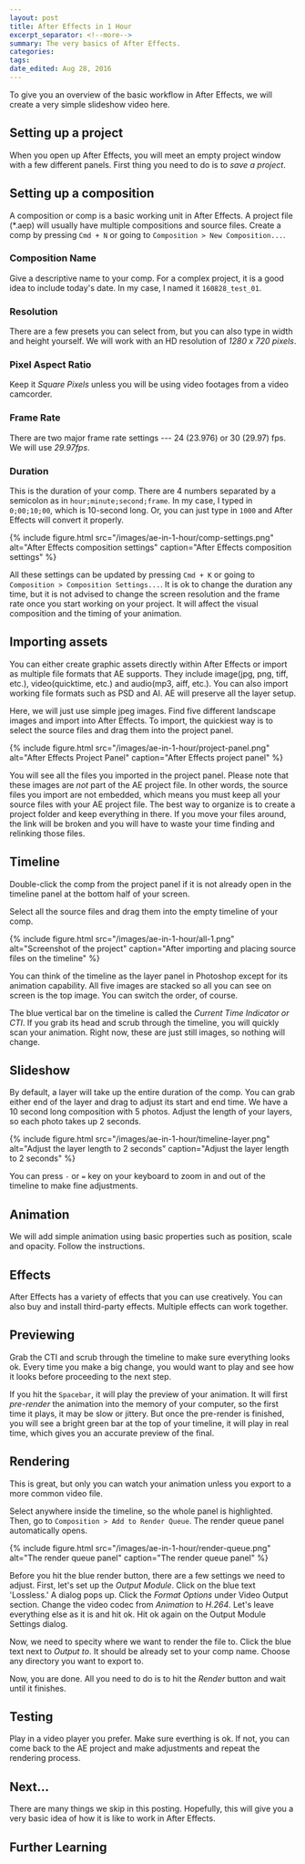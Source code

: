 ```yaml
---
layout: post	
title: After Effects in 1 Hour
excerpt_separator: <!--more-->
summary: The very basics of After Effects.
categories:
tags:
date_edited: Aug 28, 2016
---
```


To give you an overview of the basic workflow in After Effects, we will create a very simple slideshow video here.


## Setting up a project
When you open up After Effects, you will meet an empty project window with a few different panels. First thing you need to do is to *save a project*.




## Setting up a composition
A composition or comp is a basic working unit in After Effects. A project file (*.aep) will usually have multiple compositions and source files. Create a comp by pressing `Cmd + N` or going to `Composition > New Composition...`.

### Composition Name
Give a descriptive name to your comp. For a complex project, it is a good idea to include today's date. In my case, I named it `160828_test_01`.

### Resolution
There are a few presets you can select from, but you can also type in width and height yourself. We will work with an HD resolution of *1280 x 720 pixels*.

### Pixel Aspect Ratio
Keep it *Square Pixels* unless you will be using video footages from a video camcorder.

### Frame Rate
There are two major frame rate settings --- 24 (23.976) or 30 (29.97) fps. We will use *29.97fps*.

### Duration
This is the duration of your comp. There are 4 numbers separated by a semicolon as in `hour;minute;second;frame`. In my case, I typed in `0;00;10;00`, which is 10-second long. Or, you can just type in `1000` and After Effects will convert it properly.

{% include figure.html src="/images/ae-in-1-hour/comp-settings.png" alt="After Effects composition settings" caption="After Effects composition settings" %}

All these settings can be updated by pressing `Cmd + K` or going to `Composition > Composition Settings...`. It is ok to change the duration any time, but it is not advised to change the screen resolution and the frame rate once you start working on your project. It will affect the visual composition and the timing of your animation.




## Importing assets
You can either create graphic assets directly within After Effects or import as multiple file formats that AE supports. They include image(jpg, png, tiff, etc.), video(quicktime, etc.) and audio(mp3, aiff, etc.). You can also import working file formats such as PSD and AI. AE will preserve all the layer setup.

Here, we will just use simple jpeg images. Find five different landscape images and import into After Effects. To import, the quickiest way is to select the source files and drag them into the project panel.

{% include figure.html src="/images/ae-in-1-hour/project-panel.png" alt="After Effects Project Panel" caption="After Effects project panel" %}

You will see all the files you imported in the project panel. Please note that these images are *not* part of the AE project file. In other words, the source files you import are not embedded, which means you must keep all your source files with your AE project file. The best way to organize is to create a project folder and keep everything in there. If you move your files around, the link will be broken and you will have to waste your time finding and relinking those files.




## Timeline
Double-click the comp from the project panel if it is not already open in the timeline panel at the bottom half of your screen.

Select all the source files and drag them into the empty timeline of your comp.

{% include figure.html src="/images/ae-in-1-hour/all-1.png" alt="Screenshot of the project" caption="After importing and placing source files on the timeline" %}

You can think of the timeline as the layer panel in Photoshop except for its animation capability. All five images are stacked so all you can see on screen is the top image. You can switch the order, of course.

The blue vertical bar on the timeline is called the *Current Time Indicator or CTI*. If you grab its head and scrub through the timeline, you will quickly scan your animation. Right now, these are just still images, so nothing will change.




## Slideshow
By default, a layer will take up the entire duration of the comp. You can grab either end of the layer and drag to adjust its start and end time. We have a 10 second long composition with 5 photos. Adjust the length of your layers, so each photo takes up 2 seconds.

{% include figure.html src="/images/ae-in-1-hour/timeline-layer.png" alt="Adjust the layer length to 2 seconds" caption="Adjust the layer length to 2 seconds" %} 

You can press `-` or `=` key on your keyboard to zoom in and out of the timeline to make fine adjustments.



## Animation
We will add simple animation using basic properties such as position, scale and opacity. Follow the instructions.




## Effects
After Effects has a variety of effects that you can use creatively. You can also buy and install third-party effects. Multiple effects can work together.




## Previewing
Grab the CTI and scrub through the timeline to make sure everything looks ok. Every time you make a big change, you would want to play and see how it looks before proceeding to the next step.

If you hit the `Spacebar`, it will play the preview of your animation. It will first *pre-render* the animation into the memory of your computer, so the first time it plays, it may be slow or jittery. But once the pre-render is finished, you will see a bright green bar at the top of your timeline, it will play in real time, which gives you an accurate preview of the final.



## Rendering
This is great, but only you can watch your animation unless you export to a more common video file. 

Select anywhere inside the timeline, so the whole panel is highlighted. Then, go to `Composition > Add to Render Queue`. The render queue panel automatically opens.

{% include figure.html src="/images/ae-in-1-hour/render-queue.png" alt="The render queue panel" caption="The render queue panel" %}

Before you hit the blue render button, there are a few settings we need to adjust. First, let's set up the *Output Module*. Click on the blue text 'Lossless.' A dialog pops up. Click the *Format Options* under Video Output section. Change the video codec from *Animation* to *H.264*. Let's leave everything else as it is and hit ok. Hit ok again on the Output Module Settings dialog.

Now, we need to specity where we want to render the file to. Click the blue text next to *Output to*. It should be already set to your comp name. Choose any directory you want to export to.

Now, you are done. All you need to do is to hit the *Render* button and wait until it finishes.




## Testing
Play in a video player you prefer. Make sure everthing is ok. If not, you can come back to the AE project and make adjustments and repeat the rendering process.




## Next...
There are many things we skip in this posting. Hopefully, this will give you a very basic idea of how it is like to work in After Effects.



## Further Learning

<!-- footnotes -->
